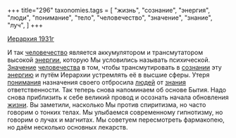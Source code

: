 +++
title="296"
taxonomies.tags = [
 "жизнь",
 "сознание",
 "энергия",
 "люди",
 "понимание",
 "тело",
 "человечество",
 "значение",
 "знание",
 "луч",
]
+++

[Иерархия 1931г](/agni/1931)

И так [человечество](/tags/человечество) является аккумулятором и трансмутатором высокой [энергии](/tags/энергия), которую Мы условились называть психической. [Значение](/tags/значение) [человечества](/tags/человечество) в том, чтобы трансмутировать в [сознании](/tags/сознание) эту [энергию](/tags/энергия) и путём Иерархии устремлять её в высшие сферы. Утеря [понимания](/tags/понимание) назначения своего отбросила [людей](/tags/люди) от [знания](/tags/знание) ответственности. Так теперь снова напоминаем об основе Бытия. Надо снова приблизить к себе великий провод и осознать начала обновления [жизни](/tags/жизнь). Вы заметили, насколько Мы против спиритизма, но часто говорим о тонких телах. Мы улыбаемся современному гипнотизму, но говорим о лучах и магнитах. Мы советуем пересмотреть фармакопею, но даём несколько основных лекарств.   


